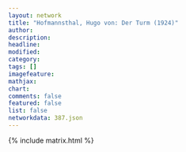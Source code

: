 ```yaml
---
layout: network
title: "Hofmannsthal, Hugo von: Der Turm (1924)"
author:
description:
headline:
modified:
category:
tags: []
imagefeature: 
mathjax: 
chart: 
comments: false
featured: false
list: false
networkdata: 387.json
---
```

{% include matrix.html %}
